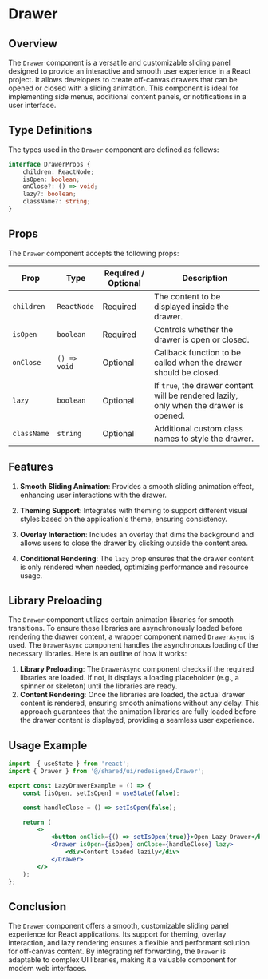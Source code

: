 # Drawer

## Overview
The `Drawer` component is a versatile and customizable sliding panel designed to provide an interactive and smooth user experience in a React project. It allows developers to create off-canvas drawers that can be opened or closed with a sliding animation. This component is ideal for implementing side menus, additional content panels, or notifications in a user interface.

## Type Definitions
The types used in the `Drawer` component are defined as follows:

```typescript
interface DrawerProps {
    children: ReactNode;
    isOpen: boolean;
    onClose?: () => void;
    lazy?: boolean;
    className?: string;
}
```
## Props
The `Drawer` component accepts the following props:

| Prop       | Type                | Required / Optional | Description                                                                 |
|------------|---------------------|---------------------|-----------------------------------------------------------------------------|
| `children`  | `ReactNode`         | Required            | The content to be displayed inside the drawer.                              |
| `isOpen`    | `boolean`           | Required            | Controls whether the drawer is open or closed.                              |
| `onClose`   | `() => void`        | Optional            | Callback function to be called when the drawer should be closed.            |
| `lazy`      | `boolean`           | Optional            | If `true`, the drawer content will be rendered lazily, only when the drawer is opened. |
| `className` | `string`            | Optional            | Additional custom class names to style the drawer.                          |


## Features

1. **Smooth Sliding Animation**: Provides a smooth sliding animation effect, enhancing user interactions with the drawer.

2.  **Theming Support**: Integrates with theming to support different visual styles based on the application's theme, ensuring consistency.

3.  **Overlay Interaction**: Includes an overlay that dims the background and allows users to close the drawer by clicking outside the content area.

4.  **Conditional Rendering**: The `lazy` prop ensures that the drawer content is only rendered when needed, optimizing performance and resource usage.

## Library Preloading
The `Drawer` component utilizes certain animation libraries for smooth transitions. To ensure these libraries are asynchronously loaded before rendering the drawer content, a wrapper component named `DrawerAsync` is used. The `DrawerAsync` component handles the asynchronous loading of the necessary libraries. Here is an outline of how it works:

1. **Library Preloading**: The `DrawerAsync` component checks if the required libraries are loaded. If not, it displays a loading placeholder (e.g., a spinner or skeleton) until the libraries are ready.
2. **Content Rendering**: Once the libraries are loaded, the actual drawer content is rendered, ensuring smooth animations without any delay.
This approach guarantees that the animation libraries are fully loaded before the drawer content is displayed, providing a seamless user experience.


## Usage Example
```jsx
import  { useState } from 'react';
import { Drawer } from '@/shared/ui/redesigned/Drawer';

export const LazyDrawerExample = () => {
    const [isOpen, setIsOpen] = useState(false);

    const handleClose = () => setIsOpen(false);

    return (
        <>
            <button onClick={() => setIsOpen(true)}>Open Lazy Drawer</button>
            <Drawer isOpen={isOpen} onClose={handleClose} lazy>
                <div>Content loaded lazily</div>
            </Drawer>
        </>
    );
};
```

## Conclusion
The `Drawer` component offers a smooth, customizable sliding panel experience for React applications. Its support for theming, overlay interaction, and lazy rendering ensures a flexible and performant solution for off-canvas content. By integrating ref forwarding, the `Drawer` is adaptable to complex UI libraries, making it a valuable component for modern web interfaces.
